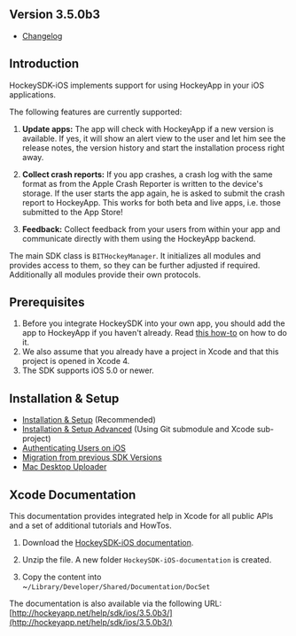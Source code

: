 ## Version 3.5.0b3

- [Changelog](http://www.hockeyapp.net/help/sdk/ios/3.5.0b3/docs/docs/Changelog.html)


## Introduction

HockeySDK-iOS implements support for using HockeyApp in your iOS applications.

The following features are currently supported:

1. **Update apps:** The app will check with HockeyApp if a new version is available. If yes, it will show an alert view to the user and let him see the release notes, the version history and start the installation process right away. 

2. **Collect crash reports:** If you app crashes, a crash log with the same format as from the Apple Crash Reporter is written to the device's storage. If the user starts the app again, he is asked to submit the crash report to HockeyApp. This works for both beta and live apps, i.e. those submitted to the App Store!

3. **Feedback:** Collect feedback from your users from within your app and communicate directly with them using the HockeyApp backend.

The main SDK class is `BITHockeyManager`. It initializes all modules and provides access to them, so they can be further adjusted if required. Additionally all modules provide their own protocols.

## Prerequisites

1. Before you integrate HockeySDK into your own app, you should add the app to HockeyApp if you haven't already. Read [this how-to](http://support.hockeyapp.net/kb/how-tos/how-to-create-a-new-app) on how to do it.
2. We also assume that you already have a project in Xcode and that this project is opened in Xcode 4.
3. The SDK supports iOS 5.0 or newer.


## Installation & Setup

- [Installation & Setup](http://www.hockeyapp.net/help/sdk/ios/3.5.0b3/docs/docs/Guide-Installation-Setup.html) (Recommended)
- [Installation & Setup Advanced](http://www.hockeyapp.net/help/sdk/ios/3.5.0b3/docs/docs/Guide-Installation-Setup-Advanced.html) (Using Git submodule and Xcode sub-project)
- [Authenticating Users on iOS](http://support.hockeyapp.net/kb/client-integration/authenticating-users-on-ios)
- [Migration from previous SDK Versions](http://www.hockeyapp.net/help/sdk/ios/3.5.0b3/docs/docs/Guide-Migration-Kits.html)
- [Mac Desktop Uploader](http://support.hockeyapp.net/kb/how-tos/how-to-upload-to-hockeyapp-on-a-mac)


## Xcode Documentation

This documentation provides integrated help in Xcode for all public APIs and a set of additional tutorials and HowTos.

1. Download the [HockeySDK-iOS documentation](http://hockeyapp.net/releases/).

2. Unzip the file. A new folder `HockeySDK-iOS-documentation` is created.

3. Copy the content into ~`/Library/Developer/Shared/Documentation/DocSet`

The documentation is also available via the following URL: [http://hockeyapp.net/help/sdk/ios/3.5.0b3/](http://hockeyapp.net/help/sdk/ios/3.5.0b3/)
